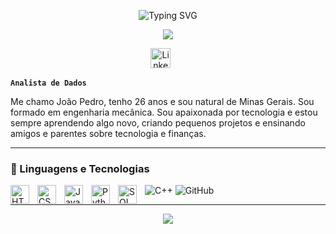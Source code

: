 <p align="center"
<a 
href="https://git.io/typing-svg"><img src="https://readme-typing-svg.demolab.com?font=Fira+Code&size=28&duration=1&pause=1000&color=F75C7E&center=true&width=435&lines=Jo%C3%A3o+Pedro" alt="Typing SVG" /></a>
</p>

<p align="center">
  <a href="https://github.com/jpgoot22/readme-typing-svg">
    <img src="https://readme-typing-svg.demolab.com/?lines=Apaixonado%20por%20tecnologia;Melhorando%20cada%20dia;Always%20learning%20new%20things&font=Fira%20Code&center=true&width=440&height=45&color=f75c7e&vCenter=true&pause=1000&size=22" /></a>
</p>

<!-- Social icons section -->
<p align="center">
  <a href="https://linkedin.com/in/joãopedro-sousa"><img width="32px" alt="LinkedIn" title="LinkedIn" src="https://i.imgur.com/yRpa1dQ.png"/></a>
  &#8287;&#8287;&#8287;&#8287;&#8287;
  </p>

**`Analista de Dados`**

Me chamo João Pedro, tenho 26 anos e sou natural de Minas Gerais. Sou formado em engenharia mecânica. Sou apaixonada por tecnologia e estou sempre aprendendo algo novo, criando pequenos projetos e ensinando amigos e parentes sobre tecnologia e finanças.

---

### 🤖 Linguagens e Tecnologias

<img 
    align="left" 
    alt="HTML"
    title="HTML" 
    width="30px" 
    style="padding-right: 10px;" 
    src="https://cdn.jsdelivr.net/gh/devicons/devicon@latest/icons/html5/html5-original.svg" 
/>
<img 
    align="left" 
    alt="CSS" 
    title="CSS"
    width="30px" 
    style="padding-right: 10px;" 
    src="https://cdn.jsdelivr.net/gh/devicons/devicon@latest/icons/css3/css3-original.svg" 
/>
<img 
    align="left" 
    alt="JavaScript" 
    title="JavaScript"
    width="30px" 
    style="padding-right: 10px;" 
    src="https://cdn.jsdelivr.net/gh/devicons/devicon@latest/icons/javascript/javascript-original.svg" 
/>
<img 
    align="left" 
    alt="Python" 
    title="Python"
    width="30px" 
    style="padding-right: 10px;" 
    src="https://cdn.jsdelivr.net/gh/devicons/devicon@latest/icons/python/python-original.svg" 
/>
  <img align="left" 
    alt="SQL" 
    title="SQL"
    width="30px" 
    style="padding-right: 10px;" 
    src="https://cdn.jsdelivr.net/gh/devicons/devicon@latest/icons/sqlite/sqlite-plain.svg" 
    />
          
  
![C++](https://img.shields.io/badge/c++-%2300599C.svg?style=for-the-badge&logo=c%2B%2B&logoColor=white) ![GitHub](https://img.shields.io/badge/github-%23121011.svg?style=for-the-badge&logo=github&logoColor=white)


---
<div align="center">
  <img src="https://quotes-github-readme.vercel.app/api?type=horizontal&theme=dracula" />
</div>
